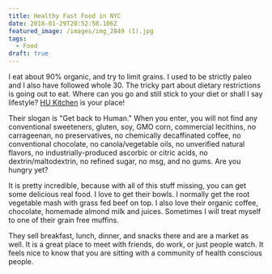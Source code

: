 ```yaml
---
title: Healthy Fast Food in NYC
date: 2018-01-29T20:52:58.106Z
featured_image: /images/img_2849 (1).jpg
tags:
  - Food
draft: true
---
```

I eat about 90% organic, and try to limit grains. I used to be strictly paleo and I also have followed whole 30. The tricky part about dietary restrictions is going out to eat. Where can you go and still stick to your diet or shall I say lifestyle? [HU Kitchen](https://hukitchen.com/) is your place!

Their slogan is "Get back to Human." When you enter, you will not find any conventional sweeteners, gluten, soy, GMO corn, commercial lecithins, no carrageenan, no preservatives, no chemically decaffinated coffee, no conventional chocolate, no canola/vegetable oils, no unverified natural flavors, no industrially-produced ascorbic or citric acids, no dextrin/maltodextrin, no refined sugar, no msg, and no gums. Are you hungry yet?

It is pretty incredible, because with all of this stuff missing, you can get some delicious real food. I love to get their bowls. I normally get the root vegetable mash with grass fed beef on top. I also love their organic coffee, chocolate, homemade almond milk and juices. Sometimes I will treat myself to one of their grain free muffins. 

They sell breakfast, lunch, dinner, and snacks there and are a market as well. It is a great place to meet with friends, do work, or just people watch. It feels nice to know that you are sitting with a community of health conscious people.
